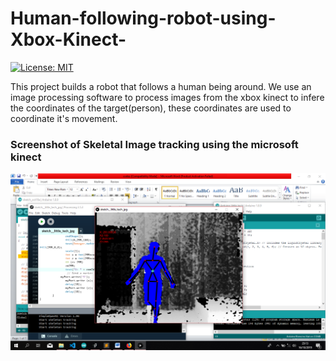 # Human-following-robot-using-Xbox-Kinect-
[![License: MIT](https://img.shields.io/badge/License-MIT-yellow.svg)](https://opensource.org/licenses/MIT)

This project builds a robot that follows a human being around.
We use an image processing software to process images from the xbox kinect 
to infere the coordinates of the target(person), these coordinates are used to coordinate it's movement.

### Screenshot of Skeletal Image tracking using the microsoft kinect
![Screenshot of Skeletal Image tracking using the microsoft kinect](https://github.com/IamNator/Human-following-robot-using-Xbox-Kinect-/blob/master/public/Screenshot(1877).png)

